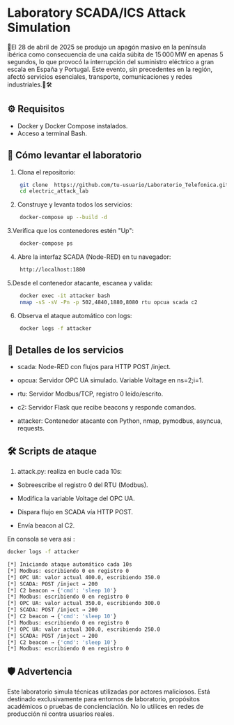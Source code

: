 
# Laboratory SCADA/ICS Attack Simulation


🧪El 28 de abril de 2025 se produjo un apagón masivo en la península ibérica como consecuencia de una caída súbita de 15 000 MW en apenas 5 segundos, lo que provocó la interrupción del suministro eléctrico a gran escala en España y Portugal. Este evento, sin precedentes en la región, afectó servicios esenciales, transporte, comunicaciones y redes industriales.🔐🛠️


## ⚙️ Requisitos

+ Docker y Docker Compose instalados.
+ Acceso a terminal Bash.


## 🚀 Cómo levantar el laboratorio

1. Clona el repositorio:

```bash
    git clone  https://github.com/tu-usuario/Laboratorio_Telefonica.git
    cd electric_attack_lab
```

2. Construye y levanta todos los servicios:

```bash
    docker-compose up --build -d
```

3.Verifica que los contenedores estén "Up":

```bash
    docker-compose ps
```

4. Abre la interfaz SCADA (Node-RED) en tu navegador:

```bash
    http://localhost:1880
```

5.Desde el contenedor atacante, escanea y valida:

```bash
    docker exec -it attacker bash
    nmap -sS -sV -Pn -p 502,4840,1880,8080 rtu opcua scada c2
```

6. Observa el ataque automático con logs:

```bash
    docker logs -f attacker
```



## 🤖 Detalles de los servicios

- scada: Node-RED con flujos para HTTP POST /inject.

- opcua: Servidor OPC UA simulado. Variable Voltage en ns=2;i=1.

- rtu: Servidor Modbus/TCP, registro 0 leído/escrito.

- c2: Servidor Flask que recibe beacons y responde comandos.

- attacker: Contenedor atacante con Python, nmap, pymodbus, asyncua, requests.


## 🛠️ Scripts de ataque
1. attack.py: realiza en bucle cada 10s:

+ Sobreescribe el registro 0 del RTU (Modbus).

+ Modifica la variable Voltage del OPC UA.

+ Dispara flujo en SCADA vía HTTP POST.

+ Envía beacon al C2.

En consola se vera asi :

```bash
docker logs -f attacker

[*] Iniciando ataque automático cada 10s
[*] Modbus: escribiendo 0 en registro 0
[*] OPC UA: valor actual 400.0, escribiendo 350.0
[*] SCADA: POST /inject → 200
[*] C2 beacon → {'cmd': 'sleep 10'}
[*] Modbus: escribiendo 0 en registro 0
[*] OPC UA: valor actual 350.0, escribiendo 300.0
[*] SCADA: POST /inject → 200
[*] C2 beacon → {'cmd': 'sleep 10'}
[*] Modbus: escribiendo 0 en registro 0
[*] OPC UA: valor actual 300.0, escribiendo 250.0
[*] SCADA: POST /inject → 200
[*] C2 beacon → {'cmd': 'sleep 10'}
[*] Modbus: escribiendo 0 en registro 0
```


## 🛡️ Advertencia

Este laboratorio simula técnicas utilizadas por actores maliciosos. Está destinado exclusivamente para entornos de laboratorio, propósitos académicos o pruebas de concienciación. No lo utilices en redes de producción ni contra usuarios reales.